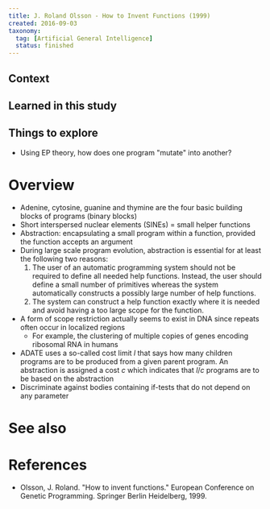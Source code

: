 ```yaml
---
title: J. Roland Olsson - How to Invent Functions (1999)
created: 2016-09-03
taxonomy:
  tag: [Artificial General Intelligence]
  status: finished
---
```


## Context

## Learned in this study

## Things to explore
* Using EP theory, how does one program "mutate" into another?

# Overview
* Adenine, cytosine, guanine and thymine are the four basic building blocks of programs (binary blocks)
* Short interspersed nuclear elements (SINEs) = small helper functions
* Abstraction: encapsulating a small program within a function, provided the function accepts an argument
* During large scale program evolution, abstraction is essential for at least the following two reasons:
	1. The user of an automatic programming system should not be required to define all needed help functions. Instead, the user should define a small number of primitives whereas the system automatically constructs a possibly large number of help functions.
	2. The system can construct a help function exactly where it is needed and avoid having a too large scope for the function.
* A form of scope restriction actually seems to exist in DNA since repeats often occur in localized regions
	* For example, the clustering of multiple copies of genes encoding ribosomal RNA in humans
* ADATE uses a so-called cost limit $l$ that says how many children programs are to be produced from a given parent program. An abstraction is assigned a cost $c$ which indicates that $l/c$ programs are to be based on the abstraction
* Discriminate against bodies containing if-tests that do not depend on any parameter

# See also

# References
* Olsson, J. Roland. "How to invent functions." European Conference on Genetic Programming. Springer Berlin Heidelberg, 1999.